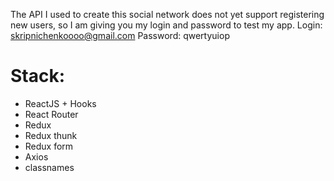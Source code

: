  The API I used to create this social network does not yet support registering new users, so I am giving you my login and password to test my app.
 Login: skripnichenkoooo@gmail.com
 Password: qwertyuiop

# Stack:
<ul>
 <li>ReactJS + Hooks</li>
 <li>React Router</li>
 <li>Redux</li>
 <li>Redux thunk</li>
 <li>Redux form</li>
 <li>Axios</li>
 <li>classnames</li>
</ul>

